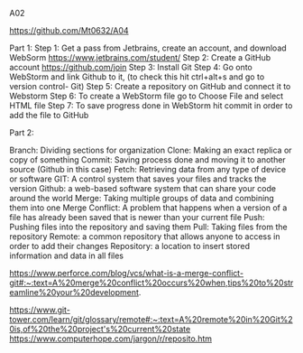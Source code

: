 A02

https://github.com/Mt0632/A04

Part 1:
Step 1: Get a pass from Jetbrains, create an account, and download WebSorm https://www.jetbrains.com/student/
Step 2: Create a GitHub account
https://github.com/join
Step 3: Install Git 
Step 4: Go onto WebStorm and link Github to it, (to check this hit ctrl+alt+s and go to version control- Git)
Step 5: Create a repository on GitHub and connect it to Webstorm
Step 6: To create a WebStorm file go to Choose File and select HTML file
Step 7: To save progress done in WebStorm hit commit in order to add the file to GitHub


Part 2:

Branch: Dividing sections for organization
Clone: Making an exact replica or copy of something
Commit: Saving process done and moving it to another source (Github in this case)
Fetch: Retrieving data from any type of device or software
GIT: A control system that saves your files and tracks the version
Github: a web-based software system that can share your code around the world
Merge: Taking multiple groups of data and combining them into one
Merge Conflict: A problem that happens when a version of a file has already been saved that is newer than your current file
Push: Pushing files into the repository and saving them 
Pull: Taking files from the repository 
Remote: a common repository that allows anyone to access in order to add their changes
Repository: a location to insert stored information and data in all files

https://www.perforce.com/blog/vcs/what-is-a-merge-conflict-git#:~:text=A%20merge%20conflict%20occurs%20when,tips%20to%20streamline%20your%20development.

https://www.git-tower.com/learn/git/glossary/remote#:~:text=A%20remote%20in%20Git%20is,of%20the%20project's%20current%20state
https://www.computerhope.com/jargon/r/reposito.htm



